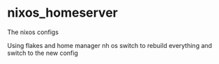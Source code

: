 # nixos_homeserver
The nixos configs


Using flakes and home manager
nh os switch to rebuild everything and switch to the new config
